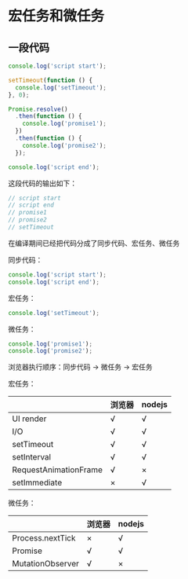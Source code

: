 # 宏任务和微任务
## 一段代码
```js
console.log('script start');

setTimeout(function () {
  console.log('setTimeout');
}, 0);

Promise.resolve()
  .then(function () {
    console.log('promise1');
  })
  .then(function () {
    console.log('promise2');
  });

console.log('script end');
```
这段代码的输出如下：
```js
// script start
// script end
// promise1
// promise2
// setTimeout
```
在编译期间已经把代码分成了同步代码、宏任务、微任务

同步代码：
```js
console.log('script start');
console.log('script end');
```
宏任务：
```js
console.log('setTimeout');
```
微任务：
```js
console.log('promise1');
console.log('promise2');
```

浏览器执行顺序：同步代码 -> 微任务 -> 宏任务

宏任务：

|  | 浏览器 | nodejs |
| --- | --- | --- |
| UI render | √  | √ |
| I/O | √ | √ |
| setTimeout | √ | √ |
| setInterval | √ | √ |
| RequestAnimationFrame | √ | × |
| setImmediate | × | √

微任务：

|  | 浏览器 | nodejs |
| --- | --- | --- |
| Process.nextTick | × | √ |
| Promise | √ | √ |
| MutationObserver | √ | × |

